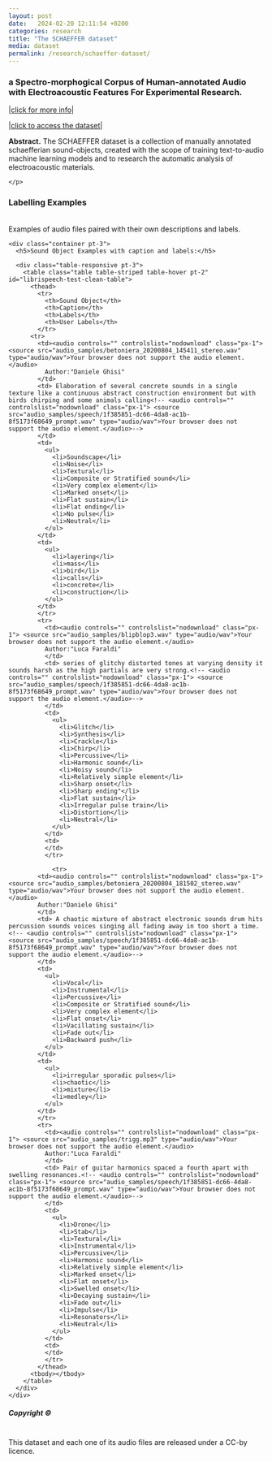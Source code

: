 ```yaml
---
layout: post
date:   2024-02-20 12:11:54 +0200
categories: research
title: "The SCHAEFFER dataset"
media: dataset
permalink: /research/schaeffer-dataset/
---
```


 <div class="container pt-5 mt-5 shadow p-5 mb-5 bg-white rounded">
    <div class="text-center">
      <h3>a Spectro-morphogical Corpus of Human-annotated Audio with Electroacoustic Features For Experimental Research.</h3>
      <p class="lead fw-bold">
        |<a href="https://drive.google.com/file/d/16YsPHV2GzR48htUisZC0oMxkwrx3S0bk/view?usp=sharing" class="btn border-white bg-white fw-bold">click for more info</a>|
        <!--<a href="https://ai.googleblog.com/2022/10/audiolm-language-modeling-approach-to.html" class="btn border-white bg-white fw-bold">blog post</a>|-->
      </p>
      <p class="lead fw-bold">
        |<a href="https://huggingface.co/datasets/dbschaeffer/schaeffer_thesis_corrected" class="btn border-white bg-white fw-bold">click to access the dataset</a>|
        <!--<a href="https://ai.googleblog.com/2022/10/audiolm-language-modeling-approach-to.html" class="btn border-white bg-white fw-bold">blog post</a>|-->
      </p>
    </div>
    <p>
      <b>Abstract.</b> 
      The SCHAEFFER dataset is a collection of manually annotated schaefferian sound-objects, created with the scope of training text-to-audio machine learning models and to research the automatic analysis of electroacoustic materials.
    
    </p>
    
  </div>

  <div class="container pt-5 mt-5 shadow p-5 mb-5 bg-white rounded">
    <h3>Labelling Examples</h3>
    <p class="mb-0">
      <br>
      Examples of audio files paired with their own descriptions and labels.
    </p>

   
    <div class="container pt-3">
      <h5>Sound Object Examples with caption and labels:</h5>

      <div class="table-responsive pt-3">
        <table class="table table-striped table-hover pt-2" id="librispeech-test-clean-table">
          <thead>
            <tr>
              <th>Sound Object</th>
              <th>Caption</th>
              <th>Labels</th>
              <th>User Labels</th>
            </tr>
          <tr>
            <td><audio controls="" controlslist="nodownload" class="px-1"> <source src="audio_samples/betoniera_20200804_145411_stereo.wav" type="audio/wav">Your browser does not support the audio element.</audio>
              Author:"Daniele Ghisi"
            </td>
            <td> Elaboration of several concrete sounds in a single texture like a continuous abstract construction environment but with birds chirping and some animals calling<!-- <audio controls="" controlslist="nodownload" class="px-1"> <source src="audio_samples/speech/1f385851-dc66-4da8-ac1b-8f5173f68649_prompt.wav" type="audio/wav">Your browser does not support the audio element.</audio>-->
            </td>
            <td>
              <ul>
                <li>Soundscape</li>
                <li>Noise</li>
                <li>Textural</li>
                <li>Composite or Stratified sound</li>
                <li>Very complex element</li>
                <li>Marked onset</li>
                <li>Flat sustain</li>
                <li>Flat ending</li>
                <li>No pulse</li>
                <li>Neutral</li>
              </ul>
            </td>
            <td>
              <ul>
                <li>layering</li>
                <li>mass</li>
                <li>bird</li>
                <li>calls</li>
                <li>concrete</li>
                <li>construction</li>
              </ul>
            </td>
            </tr>
            <tr>
              <td><audio controls="" controlslist="nodownload" class="px-1"> <source src="audio_samples/blipblop3.wav" type="audio/wav">Your browser does not support the audio element.</audio>
              Author:"Luca Faraldi"
              </td>
              <td> series of glitchy distorted tones at varying density it sounds harsh as the high partials are very strong.<!-- <audio controls="" controlslist="nodownload" class="px-1"> <source src="audio_samples/speech/1f385851-dc66-4da8-ac1b-8f5173f68649_prompt.wav" type="audio/wav">Your browser does not support the audio element.</audio>-->
              </td>
              <td>
                <ul>
                  <li>Glitch</li>
                  <li>Synthesis</li>
                  <li>Crackle</li>
                  <li>Chirp</li>
                  <li>Percussive</li>
                  <li>Harmonic sound</li>
                  <li>Noisy sound</li>
                  <li>Relatively simple element</li>
                  <li>Sharp onset</li>
                  <li>Sharp ending"</li>
                  <li>Flat sustain</li>
                  <li>Irregular pulse train</li>
                  <li>Distortion</li>
                  <li>Neutral</li>
                </ul>
              </td>
              <td>
              </td>
              </tr>
              
                <tr>
            <td><audio controls="" controlslist="nodownload" class="px-1"> <source src="audio_samples/betoniera_20200804_181502_stereo.wav" type="audio/wav">Your browser does not support the audio element.</audio>
            Author:"Daniele Ghisi"
            </td>
            <td> A chaotic mixture of abstract electronic sounds drum hits percussion sounds voices singing all fading away in too short a time.<!-- <audio controls="" controlslist="nodownload" class="px-1"> <source src="audio_samples/speech/1f385851-dc66-4da8-ac1b-8f5173f68649_prompt.wav" type="audio/wav">Your browser does not support the audio element.</audio>-->
            </td>
            <td>
              <ul>
                <li>Vocal</li>
                <li>Instrumental</li>
                <li>Percussive</li>
                <li>Composite or Stratified sound</li>
                <li>Very complex element</li>
                <li>Flat onset</li>
                <li>Vacillating sustain</li>
                <li>Fade out</li>
                <li>Backward push</li>
              </ul>
            </td>
            <td>
              <ul>
                <li>irregular sporadic pulses</li>
                <li>chaotic</li>
                <li>mixture</li>
                <li>medley</li>
              </ul>
            </td>
            </tr>
            <tr>
              <td><audio controls="" controlslist="nodownload" class="px-1"> <source src="audio_samples/trigg.mp3" type="audio/wav">Your browser does not support the audio element.</audio>
              Author:"Luca Faraldi"
              </td>
              <td> Pair of guitar harmonics spaced a fourth apart with swelling resonances.<!-- <audio controls="" controlslist="nodownload" class="px-1"> <source src="audio_samples/speech/1f385851-dc66-4da8-ac1b-8f5173f68649_prompt.wav" type="audio/wav">Your browser does not support the audio element.</audio>-->
              </td>
              <td>
                <ul>
                  <li>Drone</li>
                  <li>Stab</li>
                  <li>Textural</li>
                  <li>Instrumental</li>
                  <li>Percussive</li>
                  <li>Harmonic sound</li>
                  <li>Relatively simple element</li>
                  <li>Marked onset</li>
                  <li>Flat onset</li>
                  <li>Swelled onset</li>
                  <li>Decaying sustain</li>
                  <li>Fade out</li>
                  <li>Impulse</li>
                  <li>Resonators</li>
                  <li>Neutral</li>
                </ul>
              </td>
              <td>
              </td>
              </tr>
            </thead>
          <tbody></tbody>
        </table> 
      </div>
    </div>
  </div>

 <div class="container shadow p-5 mb-5 bg-white rounded">
    <div class="text-center">
      <h5>Copyright ©</h5>
      <p class="mb-0">
        <br>
        This dataset and each one of its audio files are released under a CC-by licence.
      </p>
    </div>
  </div>
